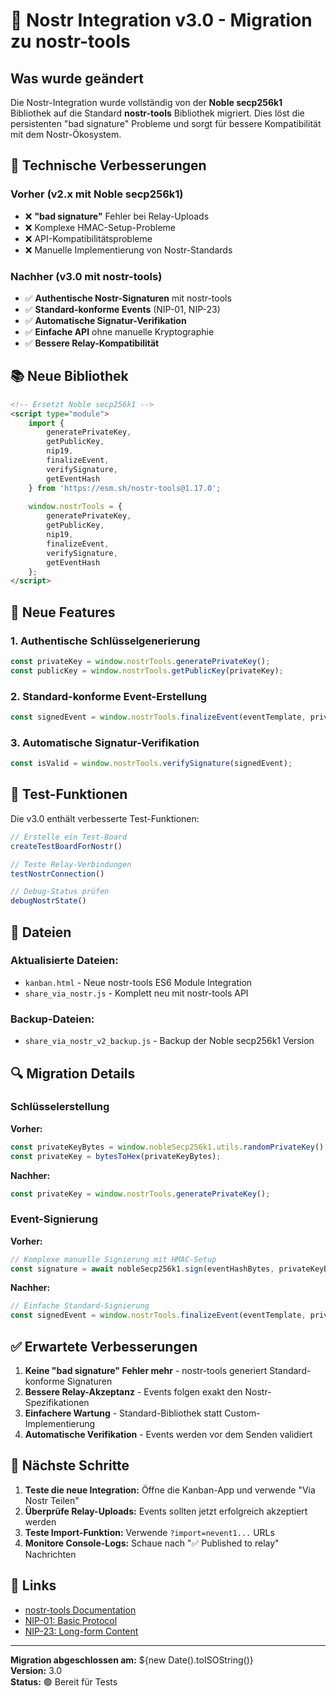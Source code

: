 # 🎉 Nostr Integration v3.0 - Migration zu nostr-tools

## Was wurde geändert

Die Nostr-Integration wurde vollständig von der **Noble secp256k1** Bibliothek auf die Standard **nostr-tools** Bibliothek migriert. Dies löst die persistenten "bad signature" Probleme und sorgt für bessere Kompatibilität mit dem Nostr-Ökosystem.

## 🔧 Technische Verbesserungen

### Vorher (v2.x mit Noble secp256k1)
- ❌ **"bad signature"** Fehler bei Relay-Uploads
- ❌ Komplexe HMAC-Setup-Probleme
- ❌ API-Kompatibilitätsprobleme
- ❌ Manuelle Implementierung von Nostr-Standards

### Nachher (v3.0 mit nostr-tools)
- ✅ **Authentische Nostr-Signaturen** mit nostr-tools
- ✅ **Standard-konforme Events** (NIP-01, NIP-23)
- ✅ **Automatische Signatur-Verifikation**
- ✅ **Einfache API** ohne manuelle Kryptographie
- ✅ **Bessere Relay-Kompatibilität**

## 📚 Neue Bibliothek

```html
<!-- Ersetzt Noble secp256k1 -->
<script type="module">
    import { 
        generatePrivateKey, 
        getPublicKey, 
        nip19,
        finalizeEvent,
        verifySignature,
        getEventHash 
    } from 'https://esm.sh/nostr-tools@1.17.0';
    
    window.nostrTools = {
        generatePrivateKey,
        getPublicKey,
        nip19,
        finalizeEvent,
        verifySignature,
        getEventHash
    };
</script>
```

## 🚀 Neue Features

### 1. Authentische Schlüsselgenerierung
```javascript
const privateKey = window.nostrTools.generatePrivateKey();
const publicKey = window.nostrTools.getPublicKey(privateKey);
```

### 2. Standard-konforme Event-Erstellung
```javascript
const signedEvent = window.nostrTools.finalizeEvent(eventTemplate, privateKeyHex);
```

### 3. Automatische Signatur-Verifikation
```javascript
const isValid = window.nostrTools.verifySignature(signedEvent);
```

## 🧪 Test-Funktionen

Die v3.0 enthält verbesserte Test-Funktionen:

```javascript
// Erstelle ein Test-Board
createTestBoardForNostr()

// Teste Relay-Verbindungen
testNostrConnection()

// Debug-Status prüfen
debugNostrState()
```

## 📁 Dateien

### Aktualisierte Dateien:
- `kanban.html` - Neue nostr-tools ES6 Module Integration
- `share_via_nostr.js` - Komplett neu mit nostr-tools API

### Backup-Dateien:
- `share_via_nostr_v2_backup.js` - Backup der Noble secp256k1 Version

## 🔍 Migration Details

### Schlüsselerstellung
**Vorher:**
```javascript
const privateKeyBytes = window.nobleSecp256k1.utils.randomPrivateKey();
const privateKey = bytesToHex(privateKeyBytes);
```

**Nachher:**
```javascript
const privateKey = window.nostrTools.generatePrivateKey();
```

### Event-Signierung
**Vorher:**
```javascript
// Komplexe manuelle Signierung mit HMAC-Setup
const signature = await nobleSecp256k1.sign(eventHashBytes, privateKeyBytes);
```

**Nachher:**
```javascript
// Einfache Standard-Signierung
const signedEvent = window.nostrTools.finalizeEvent(eventTemplate, privateKeyHex);
```

## ✅ Erwartete Verbesserungen

1. **Keine "bad signature" Fehler mehr** - nostr-tools generiert Standard-konforme Signaturen
2. **Bessere Relay-Akzeptanz** - Events folgen exakt den Nostr-Spezifikationen
3. **Einfachere Wartung** - Standard-Bibliothek statt Custom-Implementierung
4. **Automatische Verifikation** - Events werden vor dem Senden validiert

## 🎯 Nächste Schritte

1. **Teste die neue Integration:** Öffne die Kanban-App und verwende "Via Nostr Teilen"
2. **Überprüfe Relay-Uploads:** Events sollten jetzt erfolgreich akzeptiert werden
3. **Teste Import-Funktion:** Verwende `?import=nevent1...` URLs
4. **Monitore Console-Logs:** Schaue nach "✅ Published to relay" Nachrichten

## 🔗 Links

- [nostr-tools Documentation](https://github.com/nbd-wtf/nostr-tools)
- [NIP-01: Basic Protocol](https://github.com/nostr-protocol/nips/blob/master/01.md)
- [NIP-23: Long-form Content](https://github.com/nostr-protocol/nips/blob/master/23.md)

---

**Migration abgeschlossen am:** ${new Date().toISOString()}  
**Version:** 3.0  
**Status:** 🟢 Bereit für Tests
